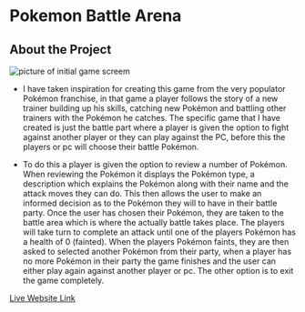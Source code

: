# Pokemon Battle Arena

## About the Project

![picture of initial game screem](assets/img/)

- I have taken inspiration for creating this game from the very populator Pokémon franchise, in that game a player follows the story of a new trainer building up his skills, catching new Pokémon and battling other trainers with the Pokémon he catches. The specific game that I have created is just the battle part where a player is given the option to fight against another player or they can play against the PC, before this the players or pc will choose their battle Pokémon.

- To do this a player is given the option to review a number of Pokémon. When reviewing the Pokémon it displays the Pokémon type, a description which explains the Pokémon along with their name and the attack moves they can do. This then allows the user to make an informed decision as to the Pokémon they will to have in their battle party. Once the user has chosen their Pokémon, they are taken to the battle area which is where the actually battle takes place. The players will take turn to complete an attack until one of the players Pokémon has a health of 0 (fainted). When the players Pokémon faints, they are then asked to selected another Pokémon from their party, when a player has no more Pokémon in their party the game finishes and the user can either play again against another player or pc. The other option is to exit the game completely.

[Live Website Link](https://pokemon-battle-arena-52c50ec4c2a7.herokuapp.com/)
